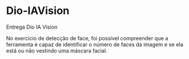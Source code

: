 # Dio-IAVision

Entrega Dio IA Vision

No exercício de detecção de face, foi possível compreender que a ferramenta é capaz de identificar o número de faces da imagem e se ela está ou não vestindo uma máscara facial.
